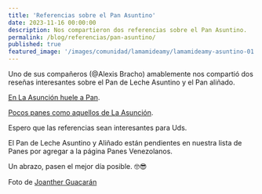 ```yaml
---
title: 'Referencias sobre el Pan Asuntino'
date: 2023-11-16 00:00:00
description: Nos compartieron dos referencias sobre el Pan Asuntino.
permalink: /blog/referencias/pan-asuntino/
published: true
featured_image: '/images/comunidad/lamamideamy/lamamideamy-asuntino-01.jpg'
---
```


Uno de sus compañeros (@Alexis Bracho) amablemente nos compartió dos reseñas interesantes sobre el Pan de Leche Asuntino y el Pan aliñado.

[En La Asunción huele a Pan](https://margaritaentusmanosrevista.com/wp/en-la-asuncion-huele-a-pan/).

[Pocos panes como aquellos de La Asunción](https://www.misrevistas.com/estampas/notas/1641/pocos-panes-como-aquellos-de-la-asuncion).

Espero que las referencias sean interesantes para Uds.

El Pan de Leche Asuntino y Aliñado están pendientes en nuestra lista de Panes por agregar a la página Panes Venezolanos.

Un abrazo, pasen el mejor día posible. 🤓😎

Foto de [Joanther Guacarán](/comunidad/lamamideamy/)
